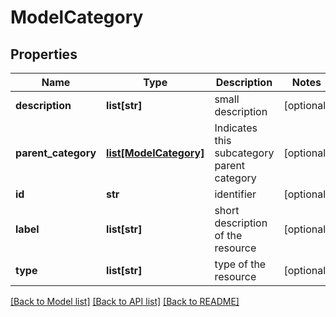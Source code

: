 # ModelCategory

## Properties
Name | Type | Description | Notes
------------ | ------------- | ------------- | -------------
**description** | **list[str]** | small description | [optional] 
**parent_category** | [**list[ModelCategory]**](ModelCategory.md) | Indicates this subcategory parent category | [optional] 
**id** | **str** | identifier | [optional] 
**label** | **list[str]** | short description of the resource | [optional] 
**type** | **list[str]** | type of the resource | [optional] 

[[Back to Model list]](../#documentation-for-models) [[Back to API list]](../#documentation-for-api-endpoints) [[Back to README]](../)


